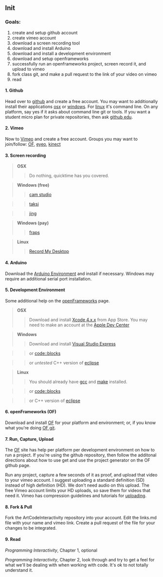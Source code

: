 ## Init

### Goals:

1. create and setup github account
2. create vimeo account
3. download a screen recording tool
4. download and install Arduino
5. download and install a development environment
6. download and setup openframeworks
7. successfully run an openframeworks project, screen record it, and upload to vimeo
8. fork class git, and make a pull request to the link of your video on vimeo
9. read


#### 1. Github
Head over to [github](https://github.com/) and create a free account. You may want to additionally install their applications [osx](http://mac.github.com) or [windows](http://windows.github.com). For [linux](https://help.github.com/articles/set-up-git#platform-linux) it's command line. On any platform, say yes if it asks about command line git or tools. If you want a student micro plan for private repositories, then ask [github edu](https://github.com/edu).

#### 2. Vimeo
Now to [Vimeo](https://vimeo.com/) and create a free account. Groups you may want to join/follow: [OF](https://vimeo.com/groups/openframeworks), [eyeo](https://vimeo.com/eyeofestival), [kinect](https://vimeo.com/groups/kinect)

#### 3. Screen recording 
> __OSX__ 
>> Do nothing, quicktime has you covered. 

> __Windows (free)__ 
>> [cam studio](http://camstudio.org)

>> [taksi](http://taksi.sourceforge.net)

>> [jing](http://www.techsmith.com/jing.html)

> __Windows (pay)__
>> [fraps](http://www.fraps.com)

> __Linux__
>>	[Record My Desktop](http://recordmydesktop.sourceforge.net/about.php)


#### 4. Arduino
Download the [Arduino Environment](http://www.arduino.cc/) and install if necessary. Windows may require an additional serial port installation. 


#### 5. Development Environment
Some additional help on the [openFrameworks](http://www.openframeworks.cc/download/) page.

> __OSX__ 
>> Download and install [Xcode 4.x.x](https://developer.apple.com/xcode/) from App Store. You may need to make an account at the [Apple Dev Center](https://connect.apple.com/)

> __Windows__ 
>> Download and install [Visual Studio Express](https://www.microsoft.com/visualstudio/eng/products/visual-studio-express-for-windows-desktop)

>> or [code::blocks](http://www.codeblocks.org)

>> or _untested_ C++ version of [eclipse](http://www.eclipse.org)


> __Linux__
>>	You should already have [gcc](http://gcc.gnu.org/) and [make](https://www.gnu.org/software/make/) installed. 

>> or [code::blocks](http://www.codeblocks.org)

>> or C++ version of [eclipse](http://www.eclipse.org)

#### 6. openFrameworks (OF)
Download and install [OF](http://www.openframeworks.cc/download/) for your platform and environment; or, if you know what you're doing [OF git](https://github.com/openframeworks/openFrameworks).

#### 7. Run, Capture, Upload
The [OF](http://www.openframeworks.cc/download/) site has help per platform per development environment on how to run a project. If you're using the github repository, then follow the additonal directions about how to use get and use the project generator on the OF github page.

Run any project, capture a few seconds of it as proof, and upload that video to your vimeo account. I suggest uploading a standard definition (SD) instead of high definition (HD). We don't need audio on this upload. The free Vimeo account limits your HD uploads, so save them for videos that need it. Vimeo has compression guidelines and tutorials for [uploading](https://vimeo.com/help/compression).

#### 8. Fork & Pull
Fork the ArtCodeInteractivity repository into your account. Edit the links.md file with your name and vimeo link. Create a pull request of the file for your changes to be integrated.

#### 9. Read
_Programming Interactivity_, Chapter 1, optional

_Programming Interactivity_, Chapter 2, look through and try to get a feel for what we'll be dealing with when working with code. It's ok to not totally understand it. 
